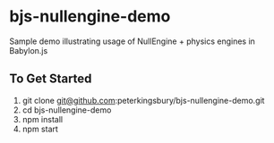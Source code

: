 # bjs-nullengine-demo

Sample demo illustrating usage of NullEngine + physics engines in Babylon.js

## To Get Started

1. git clone git@github.com:peterkingsbury/bjs-nullengine-demo.git
1. cd bjs-nullengine-demo
1. npm install
1. npm start
